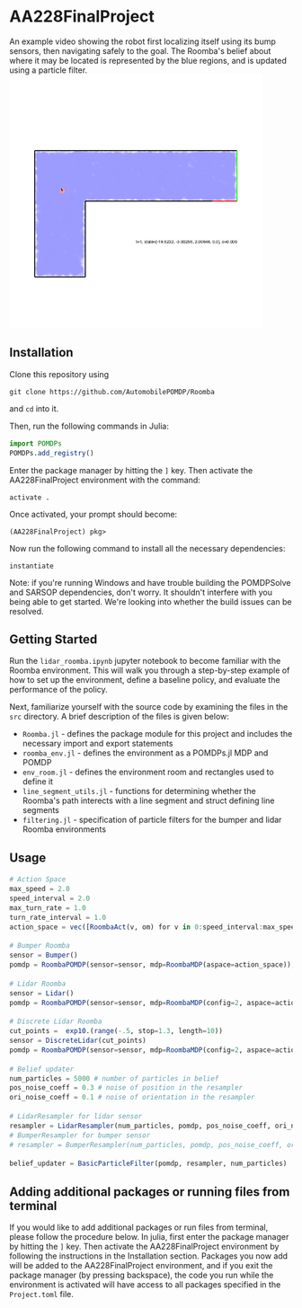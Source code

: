 # AA228FinalProject
An example video showing the robot first localizing itself using its bump sensors, then navigating safely to the goal. The Roomba's belief about where it may be located is represented by the blue regions, and is updated using a particle filter.
<img src="demo.gif" width="450">

## Installation
Clone this repository using
```
git clone https://github.com/AutomobilePOMDP/Roomba
```
and `cd` into it.

Then, run the following commands in Julia:
```julia
import POMDPs
POMDPs.add_registry()
```

Enter the package manager by hitting the ```]``` key. Then activate the AA228FinalProject environment with the command:
```
activate .
```
Once activated, your prompt should become:
```
(AA228FinalProject) pkg> 
```
Now run the following command to install all the necessary dependencies:
```
instantiate
```
Note: if you're running Windows and have trouble building the POMDPSolve and SARSOP dependencies, don't worry. It shouldn't interfere with you being able to get started. We're looking into whether the build issues can be resolved. 


## Getting Started
Run the ```lidar_roomba.ipynb``` jupyter notebook to become familiar with the Roomba environment. This will walk you through a step-by-step example of how to set up the environment, define a baseline policy, and evaluate the performance of the policy.

Next, familiarize yourself with the source code by examining the files in the ```src``` directory. A brief description of the files is given below:
* ```Roomba.jl``` - defines the package module for this project and includes the necessary import and export statements
* ```roomba_env.jl``` - defines the environment as a POMDPs.jl MDP and POMDP
* ```env_room.jl``` - defines the environment room and rectangles used to define it
* ```line_segment_utils.jl``` - functions for determining whether the Roomba's path interects with a line segment and struct defining line segments
* ```filtering.jl``` - specification of particle filters for the bumper and lidar Roomba environments

## Usage
```julia
# Action Space
max_speed = 2.0
speed_interval = 2.0
max_turn_rate = 1.0
turn_rate_interval = 1.0
action_space = vec([RoombaAct(v, om) for v in 0:speed_interval:max_speed, om in -max_turn_rate:turn_rate_interval:max_turn_rate])

# Bumper Roomba
sensor = Bumper()
pomdp = RoombaPOMDP(sensor=sensor, mdp=RoombaMDP(aspace=action_space));

# Lidar Roomba
sensor = Lidar()
pomdp = RoombaPOMDP(sensor=sensor, mdp=RoombaMDP(config=2, aspace=action_space))

# Discrete Lidar Roomba
cut_points =  exp10.(range(-.5, stop=1.3, length=10))
sensor = DiscreteLidar(cut_points)
pomdp = RoombaPOMDP(sensor=sensor, mdp=RoombaMDP(config=2, aspace=action_space))

# Belief updater
num_particles = 5000 # number of particles in belief
pos_noise_coeff = 0.3 # noise of position in the resampler
ori_noise_coeff = 0.1 # noise of orientation in the resampler

# LidarResampler for lidar sensor
resampler = LidarResampler(num_particles, pomdp, pos_noise_coeff, ori_noise_coeff)
# BumperResampler for bumper sensor
# resampler = BumperResampler(num_particles, pomdp, pos_noise_coeff, ori_noise_coeff)

belief_updater = BasicParticleFilter(pomdp, resampler, num_particles)
```

## Adding additional packages or running files from terminal
If you would like to add additional packages or run files from terminal, please follow the procedure below.
In julia, first enter the package manager by hitting the ```]``` key. Then activate the AA228FinalProject environment by following the instructions in the Installation section. Packages you now add will be added to the AA228FinalProject environment, and if you exit the package manager (by pressing backspace), the code you run while the environment is activated will have access to all packages specified in the ```Project.toml``` file.